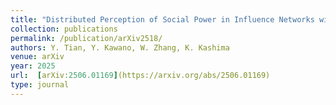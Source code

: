 ```yaml
---
title: "Distributed Perception of Social Power in Influence Networks with Stubborn Individuals"
collection: publications
permalink: /publication/arXiv2518/
authors: Y. Tian, Y. Kawano, W. Zhang, K. Kashima
venue: arXiv
year: 2025
url:  [arXiv:2506.01169](https://arxiv.org/abs/2506.01169)
type: journal
---
```

